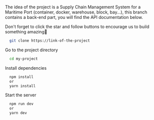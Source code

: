 The idea of the project is a Supply Chain Management System for a Maritime Port (container, docker, warehouse, block, bay...), this branch contains a back-end part, you will find the API documentation below.

Don't forget to click the star and follow buttons to encourage us to build something amazing🌟

```bash
  git clone https://link-of-the-project
```

Go to the project directory

```bash
  cd my-project
```

Install dependencies

```bash
  npm install
  or
  yarn install
```

Start the server

```bash
  npm run dev
  or
  yarn dev

```

